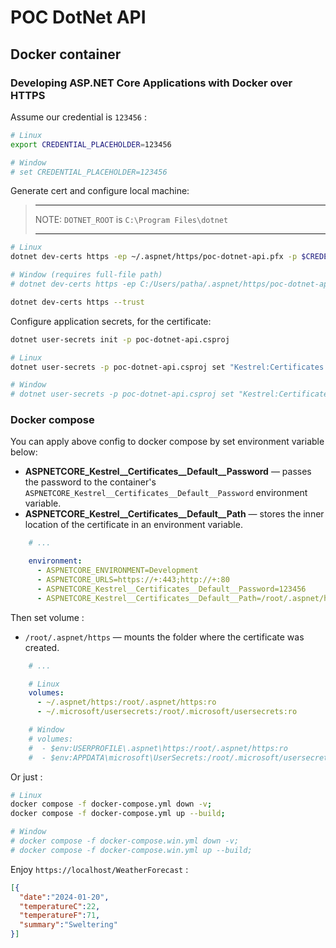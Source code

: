 # POC DotNet API

## Docker container

### Developing ASP.NET Core Applications with Docker over HTTPS

Assume our credential is `123456` :

```sh
# Linux
export CREDENTIAL_PLACEHOLDER=123456

# Window
# set CREDENTIAL_PLACEHOLDER=123456
```

Generate cert and configure local machine:

> ---
> NOTE: `DOTNET_ROOT` is `C:\Program Files\dotnet`
>
> ---

```sh
# Linux
dotnet dev-certs https -ep ~/.aspnet/https/poc-dotnet-api.pfx -p $CREDENTIAL_PLACEHOLDER

# Window (requires full-file path)
# dotnet dev-certs https -ep C:/Users/patha/.aspnet/https/poc-dotnet-api.pfx -p %CREDENTIAL_PLACEHOLDER%

dotnet dev-certs https --trust
```

Configure application secrets, for the certificate:

```sh
dotnet user-secrets init -p poc-dotnet-api.csproj

# Linux
dotnet user-secrets -p poc-dotnet-api.csproj set "Kestrel:Certificates:Development:Password" "$CREDENTIAL_PLACEHOLDER"

# Window
# dotnet user-secrets -p poc-dotnet-api.csproj set "Kestrel:Certificates:Development:Password" %CREDENTIAL_PLACEHOLDER%
```

### Docker compose

You can apply above config to docker compose by set environment variable below:

- **ASPNETCORE_Kestrel__Certificates__Default__Password** — passes the password to the container's `ASPNETCORE_Kestrel__Certificates__Default__Password` environment variable.
- **ASPNETCORE_Kestrel__Certificates__Default__Path** — stores the inner location of the certificate in an environment variable.

```yml
    # ...

    environment:
      - ASPNETCORE_ENVIRONMENT=Development
      - ASPNETCORE_URLS=https://+:443;http://+:80
      - ASPNETCORE_Kestrel__Certificates__Default__Password=123456
      - ASPNETCORE_Kestrel__Certificates__Default__Path=/root/.aspnet/https/poc-dotnet-api.pfx
```

Then set volume :

- `/root/.aspnet/https` — mounts the folder where the certificate was created.

```yml
    # ...

    # Linux
    volumes:
      - ~/.aspnet/https:/root/.aspnet/https:ro
      - ~/.microsoft/usersecrets:/root/.microsoft/usersecrets:ro

    # Window
    # volumes:
    #  - $env:USERPROFILE\.aspnet\https:/root/.aspnet/https:ro
    #  - $env:APPDATA\microsoft\UserSecrets:/root/.microsoft/usersecrets:ro
```

Or just :

```sh
# Linux
docker compose -f docker-compose.yml down -v;
docker compose -f docker-compose.yml up --build;

# Window
# docker compose -f docker-compose.win.yml down -v;
# docker compose -f docker-compose.win.yml up --build;
```

Enjoy `https://localhost/WeatherForecast` :

```json
[{
  "date":"2024-01-20",
  "temperatureC":22,
  "temperatureF":71,
  "summary":"Sweltering"
}]
```

